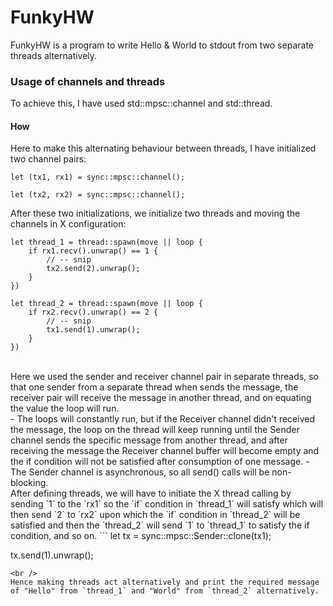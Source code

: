 # FunkyHW
FunkyHW is a program to write Hello & World to stdout from two separate threads alternatively.

### Usage of channels and threads
To achieve this, I have used std::mpsc::channel and std::thread.

#### How
Here to make this alternating behaviour between threads, I have initialized two channel pairs:
```
let (tx1, rx1) = sync::mpsc::channel();
```

```
let (tx2, rx2) = sync::mpsc::channel();
```

After these two initializations, we initialize two threads and moving the channels in X configuration:
```
let thread_1 = thread::spawn(move || loop {
    if rx1.recv().unwrap() == 1 {
        // -- snip
        tx2.send(2).unwrap();
    }
})
```
```
let thread_2 = thread::spawn(move || loop {
    if rx2.recv().unwrap() == 2 {
        // -- snip
        tx1.send(1).unwrap();
    }
})
```
<br />
Here we used the sender and receiver channel pair in separate threads, so that one sender from a separate thread when sends the message, the receiver pair will receive the message in another thread, and on equating the value the loop will run.
<br />
- The loops will constantly run, but if the Receiver channel didn't received the message, the loop on the thread will keep running until the Sender channel sends the specific message from another thread, and after receiving the message the Receiver channel buffer will become empty and the if condition will not be satisfied after consumption of one message. 
- The Sender channel is asynchronous, so all send() calls will be non-blocking.
<br />
After defining threads, we will have to initiate the X thread calling by sending `1` to the `rx1` so the `if` condition in `thread_1` will satisfy which will then send `2` to `rx2` upon which the `if` condition in `thread_2` will be satisfied and then the `thread_2` will send `1` to `thread_1` to satisfy the if condition, and so on.
```
let tx = sync::mpsc::Sender::clone(tx1);

tx.send(1).unwrap();
```
<br />
Hence making threads act alternatively and print the required message of "Hello" from `thread_1` and "World" from `thread_2` alternatively.
